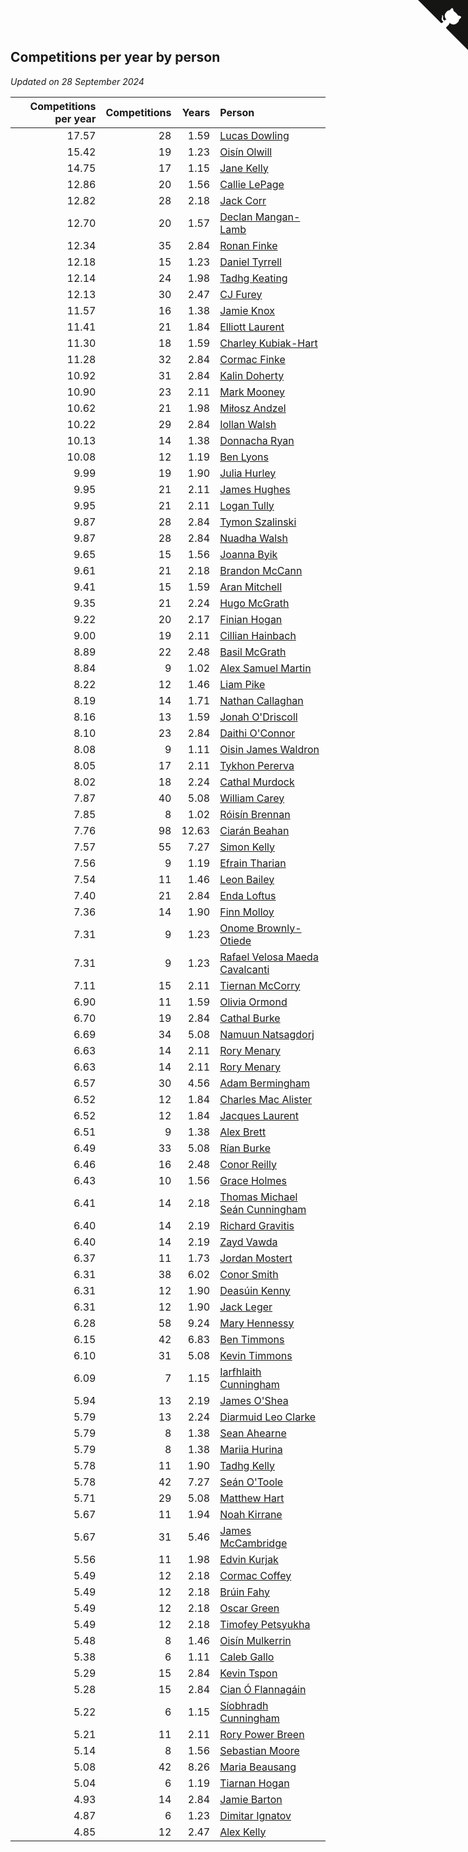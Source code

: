 ## Competitions per year by person

*Updated on 28 September 2024*

| Competitions per year | Competitions | Years | Person |
| ---: | ---: | ---: | :--- |
| 17.57 | 28 | 1.59 | [Lucas Dowling](https://www.worldcubeassociation.org/persons/2023DOWL01) |
| 15.42 | 19 | 1.23 | [Oisín Olwill](https://www.worldcubeassociation.org/persons/2023OLWI01) |
| 14.75 | 17 | 1.15 | [Jane Kelly](https://www.worldcubeassociation.org/persons/2023KELL23) |
| 12.86 | 20 | 1.56 | [Callie LePage](https://www.worldcubeassociation.org/persons/2023LEPA01) |
| 12.82 | 28 | 2.18 | [Jack Corr](https://www.worldcubeassociation.org/persons/2022CORR06) |
| 12.70 | 20 | 1.57 | [Declan Mangan-Lamb](https://www.worldcubeassociation.org/persons/2023MANG02) |
| 12.34 | 35 | 2.84 | [Ronan Finke](https://www.worldcubeassociation.org/persons/2021FINK02) |
| 12.18 | 15 | 1.23 | [Daniel Tyrrell](https://www.worldcubeassociation.org/persons/2023TYRR01) |
| 12.14 | 24 | 1.98 | [Tadhg Keating](https://www.worldcubeassociation.org/persons/2022KEAT02) |
| 12.13 | 30 | 2.47 | [CJ Furey](https://www.worldcubeassociation.org/persons/2022FURE01) |
| 11.57 | 16 | 1.38 | [Jamie Knox](https://www.worldcubeassociation.org/persons/2023KNOX02) |
| 11.41 | 21 | 1.84 | [Elliott Laurent](https://www.worldcubeassociation.org/persons/2022LAUR09) |
| 11.30 | 18 | 1.59 | [Charley Kubiak-Hart](https://www.worldcubeassociation.org/persons/2023KUBI01) |
| 11.28 | 32 | 2.84 | [Cormac Finke](https://www.worldcubeassociation.org/persons/2021FINK01) |
| 10.92 | 31 | 2.84 | [Kalin Doherty](https://www.worldcubeassociation.org/persons/2021DOHE02) |
| 10.90 | 23 | 2.11 | [Mark Mooney](https://www.worldcubeassociation.org/persons/2022MOON08) |
| 10.62 | 21 | 1.98 | [Miłosz Andzel](https://www.worldcubeassociation.org/persons/2022ANDZ01) |
| 10.22 | 29 | 2.84 | [Iollan Walsh](https://www.worldcubeassociation.org/persons/2021WALS03) |
| 10.13 | 14 | 1.38 | [Donnacha Ryan](https://www.worldcubeassociation.org/persons/2023RYAN04) |
| 10.08 | 12 | 1.19 | [Ben Lyons](https://www.worldcubeassociation.org/persons/2023LYON02) |
| 9.99 | 19 | 1.90 | [Julia Hurley](https://www.worldcubeassociation.org/persons/2022HURL02) |
| 9.95 | 21 | 2.11 | [James Hughes](https://www.worldcubeassociation.org/persons/2022HUGH08) |
| 9.95 | 21 | 2.11 | [Logan Tully](https://www.worldcubeassociation.org/persons/2022TULL02) |
| 9.87 | 28 | 2.84 | [Tymon Szalinski](https://www.worldcubeassociation.org/persons/2021SZAL01) |
| 9.87 | 28 | 2.84 | [Nuadha Walsh](https://www.worldcubeassociation.org/persons/2021WALS04) |
| 9.65 | 15 | 1.56 | [Joanna Byik](https://www.worldcubeassociation.org/persons/2023BYIK01) |
| 9.61 | 21 | 2.18 | [Brandon McCann](https://www.worldcubeassociation.org/persons/2022MCCA04) |
| 9.41 | 15 | 1.59 | [Aran Mitchell](https://www.worldcubeassociation.org/persons/2023MITC04) |
| 9.35 | 21 | 2.24 | [Hugo McGrath](https://www.worldcubeassociation.org/persons/2022MCGR02) |
| 9.22 | 20 | 2.17 | [Finian Hogan](https://www.worldcubeassociation.org/persons/2022HOGA01) |
| 9.00 | 19 | 2.11 | [Cillian Hainbach](https://www.worldcubeassociation.org/persons/2022HAIN04) |
| 8.89 | 22 | 2.48 | [Basil McGrath](https://www.worldcubeassociation.org/persons/2022MCGR01) |
| 8.84 | 9 | 1.02 | [Alex Samuel Martin](https://www.worldcubeassociation.org/persons/2023MARA10) |
| 8.22 | 12 | 1.46 | [Liam Pike](https://www.worldcubeassociation.org/persons/2023PIKE03) |
| 8.19 | 14 | 1.71 | [Nathan Callaghan](https://www.worldcubeassociation.org/persons/2023CALL01) |
| 8.16 | 13 | 1.59 | [Jonah O'Driscoll](https://www.worldcubeassociation.org/persons/2023ODRI01) |
| 8.10 | 23 | 2.84 | [Daithi O'Connor](https://www.worldcubeassociation.org/persons/2021OCON01) |
| 8.08 | 9 | 1.11 | [Oisin James Waldron](https://www.worldcubeassociation.org/persons/2023WALD04) |
| 8.05 | 17 | 2.11 | [Tykhon Pererva](https://www.worldcubeassociation.org/persons/2022PERE32) |
| 8.02 | 18 | 2.24 | [Cathal Murdock](https://www.worldcubeassociation.org/persons/2022MURD01) |
| 7.87 | 40 | 5.08 | [William Carey](https://www.worldcubeassociation.org/persons/2019CARE02) |
| 7.85 | 8 | 1.02 | [Róisín Brennan](https://www.worldcubeassociation.org/persons/2023BREN08) |
| 7.76 | 98 | 12.63 | [Ciarán Beahan](https://www.worldcubeassociation.org/persons/2012BEAH01) |
| 7.57 | 55 | 7.27 | [Simon Kelly](https://www.worldcubeassociation.org/persons/2017KELL08) |
| 7.56 | 9 | 1.19 | [Efrain Tharian](https://www.worldcubeassociation.org/persons/2023THAR03) |
| 7.54 | 11 | 1.46 | [Leon Bailey](https://www.worldcubeassociation.org/persons/2023BAIL04) |
| 7.40 | 21 | 2.84 | [Enda Loftus](https://www.worldcubeassociation.org/persons/2021LOFT01) |
| 7.36 | 14 | 1.90 | [Finn Molloy](https://www.worldcubeassociation.org/persons/2022MOLL03) |
| 7.31 | 9 | 1.23 | [Onome Brownly-Otiede](https://www.worldcubeassociation.org/persons/2023BROW36) |
| 7.31 | 9 | 1.23 | [Rafael Velosa Maeda Cavalcanti](https://www.worldcubeassociation.org/persons/2023CAVA03) |
| 7.11 | 15 | 2.11 | [Tiernan McCorry](https://www.worldcubeassociation.org/persons/2022MCCO09) |
| 6.90 | 11 | 1.59 | [Olivia Ormond](https://www.worldcubeassociation.org/persons/2023ORMO02) |
| 6.70 | 19 | 2.84 | [Cathal Burke](https://www.worldcubeassociation.org/persons/2021BURK03) |
| 6.69 | 34 | 5.08 | [Namuun Natsagdorj](https://www.worldcubeassociation.org/persons/2019NATS02) |
| 6.63 | 14 | 2.11 | [Rory Menary](https://www.worldcubeassociation.org/persons/2022MENA01) |
| 6.63 | 14 | 2.11 | [Rory Menary](https://www.worldcubeassociation.org/persons/2022MENA01) |
| 6.57 | 30 | 4.56 | [Adam Bermingham](https://www.worldcubeassociation.org/persons/2020BERM02) |
| 6.52 | 12 | 1.84 | [Charles Mac Alister](https://www.worldcubeassociation.org/persons/2022ALIS02) |
| 6.52 | 12 | 1.84 | [Jacques Laurent](https://www.worldcubeassociation.org/persons/2022LAUR10) |
| 6.51 | 9 | 1.38 | [Alex Brett](https://www.worldcubeassociation.org/persons/2023BRET04) |
| 6.49 | 33 | 5.08 | [Rían Burke](https://www.worldcubeassociation.org/persons/2019BURK05) |
| 6.46 | 16 | 2.48 | [Conor Reilly](https://www.worldcubeassociation.org/persons/2022REIL01) |
| 6.43 | 10 | 1.56 | [Grace Holmes](https://www.worldcubeassociation.org/persons/2023HOLM04) |
| 6.41 | 14 | 2.18 | [Thomas Michael Seán Cunningham](https://www.worldcubeassociation.org/persons/2022CUNN04) |
| 6.40 | 14 | 2.19 | [Richard Gravitis](https://www.worldcubeassociation.org/persons/2022GRAV01) |
| 6.40 | 14 | 2.19 | [Zayd Vawda](https://www.worldcubeassociation.org/persons/2022VAWD01) |
| 6.37 | 11 | 1.73 | [Jordan Mostert](https://www.worldcubeassociation.org/persons/2023MOST01) |
| 6.31 | 38 | 6.02 | [Conor Smith](https://www.worldcubeassociation.org/persons/2018SMIT37) |
| 6.31 | 12 | 1.90 | [Deasúin Kenny](https://www.worldcubeassociation.org/persons/2022KENN12) |
| 6.31 | 12 | 1.90 | [Jack Leger](https://www.worldcubeassociation.org/persons/2022LEGE01) |
| 6.28 | 58 | 9.24 | [Mary Hennessy](https://www.worldcubeassociation.org/persons/2015HENN02) |
| 6.15 | 42 | 6.83 | [Ben Timmons](https://www.worldcubeassociation.org/persons/2017TIMM01) |
| 6.10 | 31 | 5.08 | [Kevin Timmons](https://www.worldcubeassociation.org/persons/2019TIMM01) |
| 6.09 | 7 | 1.15 | [Iarfhlaith Cunningham](https://www.worldcubeassociation.org/persons/2023CUNN03) |
| 5.94 | 13 | 2.19 | [James O'Shea](https://www.worldcubeassociation.org/persons/2022OSHE01) |
| 5.79 | 13 | 2.24 | [Diarmuid Leo Clarke](https://www.worldcubeassociation.org/persons/2022CLAR14) |
| 5.79 | 8 | 1.38 | [Sean Ahearne](https://www.worldcubeassociation.org/persons/2023AHEA01) |
| 5.79 | 8 | 1.38 | [Mariia Hurina](https://www.worldcubeassociation.org/persons/2023HURI01) |
| 5.78 | 11 | 1.90 | [Tadhg Kelly](https://www.worldcubeassociation.org/persons/2022KELL21) |
| 5.78 | 42 | 7.27 | [Seán O'Toole](https://www.worldcubeassociation.org/persons/2017OTOO03) |
| 5.71 | 29 | 5.08 | [Matthew Hart](https://www.worldcubeassociation.org/persons/2019HART11) |
| 5.67 | 11 | 1.94 | [Noah Kirrane](https://www.worldcubeassociation.org/persons/2022KIRR02) |
| 5.67 | 31 | 5.46 | [James McCambridge](https://www.worldcubeassociation.org/persons/2019MCCA09) |
| 5.56 | 11 | 1.98 | [Edvin Kurjak](https://www.worldcubeassociation.org/persons/2022KURJ01) |
| 5.49 | 12 | 2.18 | [Cormac Coffey](https://www.worldcubeassociation.org/persons/2022COFF01) |
| 5.49 | 12 | 2.18 | [Brúin Fahy](https://www.worldcubeassociation.org/persons/2022FAHY01) |
| 5.49 | 12 | 2.18 | [Oscar Green](https://www.worldcubeassociation.org/persons/2022GREE14) |
| 5.49 | 12 | 2.18 | [Timofey Petsyukha](https://www.worldcubeassociation.org/persons/2022PETS02) |
| 5.48 | 8 | 1.46 | [Oisín Mulkerrin](https://www.worldcubeassociation.org/persons/2023MULK01) |
| 5.38 | 6 | 1.11 | [Caleb Gallo](https://www.worldcubeassociation.org/persons/2023GALL25) |
| 5.29 | 15 | 2.84 | [Kevin Tspon](https://www.worldcubeassociation.org/persons/2021TSPO01) |
| 5.28 | 15 | 2.84 | [Cian Ó Flannagáin](https://www.worldcubeassociation.org/persons/2021OFLA01) |
| 5.22 | 6 | 1.15 | [Síobhradh Cunningham](https://www.worldcubeassociation.org/persons/2023CUNN04) |
| 5.21 | 11 | 2.11 | [Rory Power Breen](https://www.worldcubeassociation.org/persons/2022BREE02) |
| 5.14 | 8 | 1.56 | [Sebastian Moore](https://www.worldcubeassociation.org/persons/2023MOOR03) |
| 5.08 | 42 | 8.26 | [Maria Beausang](https://www.worldcubeassociation.org/persons/2016BEAU03) |
| 5.04 | 6 | 1.19 | [Tiarnan Hogan](https://www.worldcubeassociation.org/persons/2023HOGA04) |
| 4.93 | 14 | 2.84 | [Jamie Barton](https://www.worldcubeassociation.org/persons/2021BART03) |
| 4.87 | 6 | 1.23 | [Dimitar Ignatov](https://www.worldcubeassociation.org/persons/2023IGNA05) |
| 4.85 | 12 | 2.47 | [Alex Kelly](https://www.worldcubeassociation.org/persons/2022KELL03) |


<a href="https://github.com/simonkellly/wca_statistics_ireland" class="github-corner" aria-label="View source on Github"><svg width="80" height="80" viewBox="0 0 250 250" style="fill:#151513; color:#fff; position: absolute; top: 0; border: 0; right: 0;" aria-hidden="true"><path d="M0,0 L115,115 L130,115 L142,142 L250,250 L250,0 Z"></path><path d="M128.3,109.0 C113.8,99.7 119.0,89.6 119.0,89.6 C122.0,82.7 120.5,78.6 120.5,78.6 C119.2,72.0 123.4,76.3 123.4,76.3 C127.3,80.9 125.5,87.3 125.5,87.3 C122.9,97.6 130.6,101.9 134.4,103.2" fill="currentColor" style="transform-origin: 130px 106px;" class="octo-arm"></path><path d="M115.0,115.0 C114.9,115.1 118.7,116.5 119.8,115.4 L133.7,101.6 C136.9,99.2 139.9,98.4 142.2,98.6 C133.8,88.0 127.5,74.4 143.8,58.0 C148.5,53.4 154.0,51.2 159.7,51.0 C160.3,49.4 163.2,43.6 171.4,40.1 C171.4,40.1 176.1,42.5 178.8,56.2 C183.1,58.6 187.2,61.8 190.9,65.4 C194.5,69.0 197.7,73.2 200.1,77.6 C213.8,80.2 216.3,84.9 216.3,84.9 C212.7,93.1 206.9,96.0 205.4,96.6 C205.1,102.4 203.0,107.8 198.3,112.5 C181.9,128.9 168.3,122.5 157.7,114.1 C157.9,116.9 156.7,120.9 152.7,124.9 L141.0,136.5 C139.8,137.7 141.6,141.9 141.8,141.8 Z" fill="currentColor" class="octo-body"></path></svg></a><style>.github-corner:hover .octo-arm{animation:octocat-wave 560ms ease-in-out}@keyframes octocat-wave{0%,100%{transform:rotate(0)}20%,60%{transform:rotate(-25deg)}40%,80%{transform:rotate(10deg)}}@media (max-width:500px){.github-corner:hover .octo-arm{animation:none}.github-corner .octo-arm{animation:octocat-wave 560ms ease-in-out}}</style>
